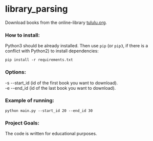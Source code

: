 # library_parsing

Download books from the online-library [tululu.org](https://tululu.org/).

### How to install:

Python3 should be already installed. 
Then use `pip` (or `pip3`, if there is a conflict with Python2) to install dependencies:
```
pip install -r requirements.txt
```

### Options:

-s --start_id (id of the first book you want to download). <br />
-e --end_id (id of the last book you want to download).

### Example of running:

```
python main.py --start_id 20 --end_id 30
```

### Project Goals:

The code is written for educational purposes.
